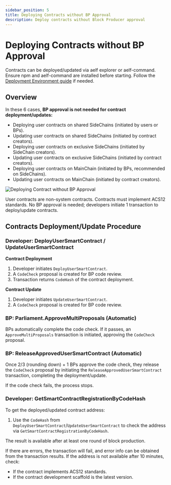 ```yaml
---
sidebar_position: 5
title: Deploying Contracts without BP Approval
description: Deploy contracts without Block Producer approval
---
```


# Deploying Contracts without BP Approval

Contracts can be deployed/updated via aelf explorer or aelf-command. Ensure npm and aelf-command are installed before starting. Follow the [Deployment Environment guide](/tools/smart-contract-templates/development-environment) if needed.

## Overview

In these 6 cases, **BP approval is not needed for contract deployment/updates:**

- Deploying user contracts on shared SideChains (initiated by users or BPs).
- Updating user contracts on shared SideChains (initiated by contract creators).
- Deploying user contracts on exclusive SideChains (initiated by SideChain creators).
- Updating user contracts on exclusive SideChains (initiated by contract creators).
- Deploying user contracts on MainChain (initiated by BPs, recommended on SideChains).
- Updating user contracts on MainChain (initiated by contract creators).

![Deploying Contract without BP Approval](/img/No-BP-approval-required.webp)

User contracts are non-system contracts. Contracts must implement ACS12 standards. No BP approval is needed; developers initiate 1 transaction to deploy/update contracts.

## Contracts Deployment/Update Procedure

### Developer: DeployUserSmartContract / UpdateUserSmartContract

**Contract Deployment**

1. Developer initiates `DeployUserSmartContract`.
2. A `CodeCheck` proposal is created for BP code review.
3. Transaction returns `CodeHash` of the contract deployment.

**Contract Update**

1. Developer initiates `UpdateUserSmartContract`.
2. A `CodeCheck` proposal is created for BP code review.

### BP: Parliament.ApproveMultiProposals (Automatic)

BPs automatically complete the code check. If it passes, an `ApproveMultiProposals` transaction is initiated, approving the `CodeCheck` proposal.

### BP: ReleaseApprovedUserSmartContract (Automatic)

Once 2/3 (rounding down) + 1 BPs approve the code check, they release the `CodeCheck` proposal by initiating the `ReleaseApprovedUserSmartContract` transaction, completing the deployment/update.

If the code check fails, the process stops.

### Developer: GetSmartContractRegistrationByCodeHash

To get the deployed/updated contract address:

1. Use the `CodeHash` from `DeployUserSmartContract`/`UpdateUserSmartContract` to check the address via `GetSmartContractRegistrationByCodeHash`.

The result is available after at least one round of block production.

If there are errors, the transaction will fail, and error info can be obtained from the transaction results. If the address is not available after 10 minutes, check:

- If the contract implements ACS12 standards.
- If the contract development scaffold is the latest version.